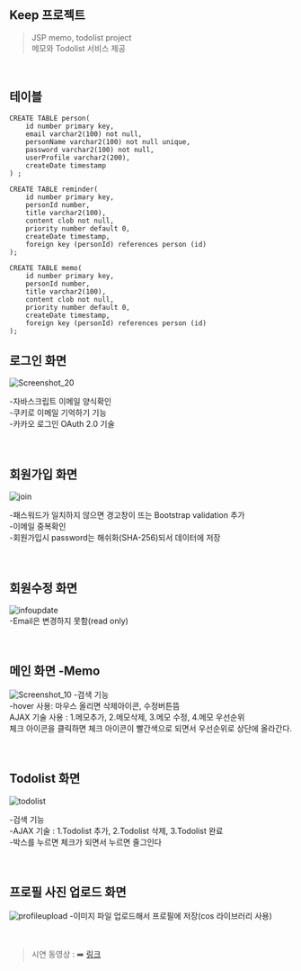 ## Keep 프로젝트
> JSP memo, todolist project<br>
> 메모와 Todolist 서비스 제공
</br>




테이블
-------
```
CREATE TABLE person(
	id number primary key,  
    email varchar2(100) not null,
    personName varchar2(100) not null unique,
    password varchar2(100) not null,
    userProfile varchar2(200),
    createDate timestamp
) ;

CREATE TABLE reminder(
	id number primary key,
    personId number,
    title varchar2(100),
    content clob not null, 
    priority number default 0,
    createDate timestamp,
    foreign key (personId) references person (id)
);

CREATE TABLE memo(
	id number primary key,
    personId number,
    title varchar2(100),
    content clob not null, 
    priority number default 0,
    createDate timestamp,
    foreign key (personId) references person (id)
);

```




로그인 화면
---------
![Screenshot_20](https://user-images.githubusercontent.com/59248999/88126991-ad28e100-cc0d-11ea-8bb1-58fd4fdcc3ae.png)

-자바스크립트 이메일 양식확인<br>
-쿠키로 이메일 기억하기 기능<br>
-카카오 로그인 OAuth 2.0 기술<br>
<br>
<br>


회원가입 화면
-----------
![join](https://user-images.githubusercontent.com/59248999/87901649-901bd300-ca92-11ea-91ae-acc816e66c3a.png)

-패스워드가 일치하지 않으면 경고창이 뜨는 Bootstrap validation 추가 <br>
-이메일 중복확인 <br>
-회원가입시 password는 해쉬화(SHA-256)되서 데이터에 저장 <br>
<br>
<br>



회원수정 화면
-----------
![infoupdate](https://user-images.githubusercontent.com/59248999/87901671-9e69ef00-ca92-11ea-963f-cc3c36cafb9b.png)
<br>
-Email은 변경하지 못함(read only)<br>
<br>
<br>

메인 화면 -Memo
-----------
![Screenshot_10](https://user-images.githubusercontent.com/59248999/88127051-caf64600-cc0d-11ea-987a-9a7c371fbedd.png)
-검색 기능 <br>
-hover 사용: 마우스 올리면 삭제아이콘, 수정버튼뜸 <br>
AJAX 기술 사용 : 1.메모추가, 2.메모삭제, 3.메모 수정, 4.메모 우선순위 <br>
체크 아이콘을 클릭하면 체크 아이콘이 빨간색으로 되면서 우선순위로 상단에 올라간다. <br> 
<br>
<br>


Todolist 화면
------------
![todolist](https://user-images.githubusercontent.com/59248999/87901682-a2960c80-ca92-11ea-959a-3a217cc0452f.png)

-검색 기능 <br>
-AJAX 기술 : 1.Todolist 추가, 2.Todolist 삭제, 3.Todolist 완료 <br>
-박스를 누르면 체크가 되면서 누르면 줄그인다 <br>
<br>
<br>


프로필 사진 업로드 화면
----------
![profileupload](https://user-images.githubusercontent.com/59248999/87901678-a164df80-ca92-11ea-98c6-19c2f327fed0.png)
-이미지 파일 업로드해서 프로필에 저장(cos 라이브러리 사용)
<br>
<br>
<br>





> 시연 동영상 : ➡️ [링크](https://www.youtube.com/watch?v=oulEecwtBwM)


